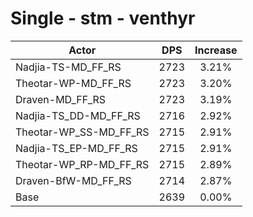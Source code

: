 # Single - stm - venthyr
| Actor | DPS | Increase |
|---|:---:|:---:|
|Nadjia-TS-MD_FF_RS|2723|3.21%|
|Theotar-WP-MD_FF_RS|2723|3.20%|
|Draven-MD_FF_RS|2723|3.19%|
|Nadjia-TS_DD-MD_FF_RS|2716|2.92%|
|Theotar-WP_SS-MD_FF_RS|2715|2.91%|
|Nadjia-TS_EP-MD_FF_RS|2715|2.91%|
|Theotar-WP_RP-MD_FF_RS|2715|2.89%|
|Draven-BfW-MD_FF_RS|2714|2.87%|
|Base|2639|0.00%|
